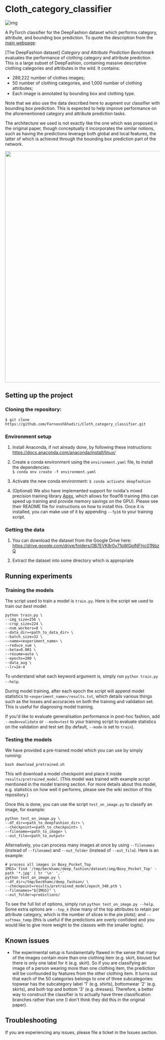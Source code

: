 # Cloth_category_classifier

![img](http://mmlab.ie.cuhk.edu.hk/projects/DeepFashion/attributes.jpg)

A PyTorch classifier for the DeepFashion dataset which performs category, attribute, and bounding box prediction. To quote the description from the [main webpage](http://mmlab.ie.cuhk.edu.hk/projects/DeepFashion.html):

[The DeepFashion dataset] *Category and Attribute Prediction Benchmark* evaluates the performance of clothing category and attribute prediction. This is a large subset of DeepFashion, containing massive descriptive clothing categories and attributes in the wild. It contains:
- 289,222 number of clothes images;
- 50 number of clothing categories, and 1,000 number of clothing attributes;
- Each image is annotated by bounding box and clothing type.

Note that we also use the data described here to augment our classifier with bounding box prediction. This is expected to help improve performance on the aforementioned category and attribute prediction tasks.

The architecture we used is not exactly like the one which was proposed in the original paper, though conceptually it incorporates the similar notions, such as having the predictions leverage both global and local features, the latter of which is achieved through the bounding box prediction part of the network.

<img src="https://user-images.githubusercontent.com/2417792/56816446-9086d900-6811-11e9-9afa-ce3787d50558.png" width=750 />


## Setting up the project

### Cloning the repository:
`$ git clone https://github.com/FarnooshGhadiri/Cloth_category_classifier.git`

### Environment setup

1. Install Anaconda, if not already done, by following these instructions:
https://docs.anaconda.com/anaconda/install/linux/  

2. Create a conda environment using the `environment.yaml` file, to install the dependencies:  
`$ conda env create -f environment.yaml`

3. Activate the new conda environment:
`$ conda activate deepfashion`

4. (Optional) We also have implemented support for nvidia's mixed precision training library [Apex](https://github.com/NVIDIA/apex), which allows for float16 training (this can speed up training and provide memory savings on the GPU). Please see their README file for instructions on how to install this. Once it is installed, you can make use of it by appending `--fp16` to your training script.

### Getting the data

1. You can download the dataset from the Google Drive here:
https://drive.google.com/drive/folders/0B7EVK8r0v71pWGplNFhjc01NbzQ

2. Extract the dataset into some directory which is appropriate

## Running experiments

### Training the models

The script used to train a model is `train.py`. Here is the script we used to train our *best* model:

```
python train.py \
--img_size=256 \
--crop_size=224 \
--num_workers=8 \
--data_dir=<path_to_data_dir> \
--batch_size=32 \
--name=<experiment_name> \
--reduce_sum \
--beta=0.001 \
--resume=auto \
--epochs=200 \
--data_aug \
--lr=2e-4
```

To understand what each keyword argument is, simply run `python train.py --help`.

During model training, after each epoch the script will append model statistics to `<experiment_name>/results.txt`, which details various things such as the losses and accuracies on both the training and validation set. This is useful for diagnosing model training.

If you'd like to evaluate generalisation performance in post-hoc fashion, add `--mode=validate` or `--mode=test` to your training script to evaluate statistics on the validation and test set (by default, `--mode` is set to `train`).

### Testing the models

We have provided a pre-trained model which you can use by simply running:
```
bash download_pretrained.sh
```
This will download a model checkpoint and place it inside `results/pretrained_model`. (This model was trained with example script mentioned in the model training section. For more details about this model, e.g. statistics on how well it performs, please see the wiki section of this repository.)

Once this is done, you can use the script `test_on_image.py` to classify an image, for example:
```
python test_on_image.py \
--df_dir=<path_to_deepfashion_dir> \
--checkpoint=<path_to_checkpoint> \
--filename=<path_to_image> \
--out_file=<path_to_output>
```

Alternatively, you can process many images at once by using `--filenames` (instead of `--filename`) and `--out_folder` (instead of `--out_file`). Here is an example:

```
# process all images in Boxy_Pocket_Top
IMGS=`find '/tmp/beckhamc/deep_fashion/dataset/img/Boxy_Pocket_Top' -path '*.jpg' | tr '\n' ','`
python test_on_image.py \
--df_dir=/tmp/beckhamc/deep_fashion/ \
--checkpoint=results/pretrained_model/epoch_340.pth \
--filenames="${IMGS}" \
--out_folder=predictions/
```

To see the full list of options, simply run `python test_on_image.py --help`. Some extra options are `--top_k` (how many of the top attributes to retain per attribute category, which is the number of slices in the pie plots); and `--softmax_temp` (this is useful if the predictions are overly confident and you would like to give more weight to the classes with the smaller logits).


## Known issues

- The experimental setup is fundamentally flawed in the sense that many of the images contain more than one clothing item (e.g. skirt, blouse) but there is only one label for it (e.g. skirt). So if you are classifying an image of a person wearing more than one clothing item, the prediction will be confounded by features from the other clothing item. It turns out that each of the 50 categories belongs to one of three subcategories: topwear has the subcategory label '1' (e.g. shirts), bottomwear '2' (e.g. skirts), and both top and bottom '3' (e.g. dresses). Therefore, a better way to construct the classifier is to actually have three classification branches rather than one (I don't think they did this in the original paper).

## Troubleshooting

If you are experiencing any issues, please file a ticket in the Issues section.
